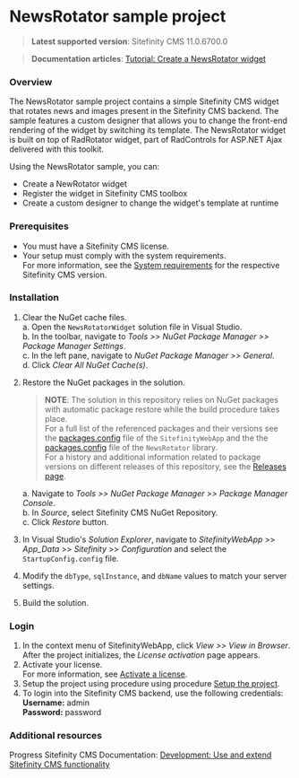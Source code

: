 NewsRotator sample project
======================================

>**Latest supported version**: Sitefinity CMS 11.0.6700.0

>**Documentation articles**: [Tutorial: Create a NewsRotator widget](http://docs.sitefinity.com/tutorial-create-a-newsrotator-widget-webforms)

### Overview

The NewsRotator sample project contains a simple Sitefinity CMS widget that rotates news and images present in the Sitefinity CMS backend. The sample features a custom designer that allows you to change the front-end rendering of the widget by switching its template. The NewsRotator widget is built on top of RadRotator widget, part of RadControls for ASP.NET Ajax delivered with this toolkit.

Using the NewsRotator sample, you can:   
 - Create a NewRotator widget
 - Register the widget in Sitefinity CMS toolbox
 - Create a custom designer to change the widget's template at runtime

### Prerequisites

- You must have a Sitefinity CMS license.
- Your setup must comply with the system requirements.  
 For more information, see the [System requirements](https://docs.sitefinity.com/system-requirements) for the  respective Sitefinity CMS version.
 
### Installation

1. Clear the NuGet cache files.  
 a. Open the `NewsRotatorWidget` solution file in Visual Studio.  
 b. In the toolbar, navigate to _Tools >> NuGet Package Manager >> Package Manager Settings_.  
 c. In the left pane, navigate to _NuGet Package Manager >> General_.  
 d. Click _Clear All NuGet Cache(s)_.
2. Restore the NuGet packages in the solution.  
   
   >**NOTE**: The solution in this repository relies on NuGet packages with automatic package restore while the build procedure takes place.   
   >For a full list of the referenced packages and their versions see the [packages.config](https://github.com/Sitefinity/Telerik.Sitefinity.Samples.NewsRotator/blob/master/SitefinityWebApp/packages.config) file of the `SitefinityWebApp` and the the [packages.config](https://github.com/Sitefinity/Telerik.Sitefinity.Samples.NewsRotator/blob/master/NewsRotator/packages.config) file of the `NewsRotator` library.    
   >For a history and additional information related to package versions on different releases of this repository, see the [Releases page](https://github.com/Sitefinity/Telerik.Sitefinity.Samples.NewsRotator/releases).
   >  
   a. Navigate to _Tools >> NuGet Package Manager >> Package Manager Console_.  
   b. In _Source_, select Sitefinity CMS NuGet Repository.  
   c. Click _Restore_ button.
3. In Visual Studio's _Solution Explorer_, navigate to _SitefinityWebApp_ >> _App_Data_ >> _Sitefinity_ >> _Configuration_ and select the `StartupConfig.config` file. 
4. Modify the `dbType`, `sqlInstance`, and `dbName` values to match your server settings.
5. Build the solution.

### Login

1. In the context menu of SitefinityWebApp, click _View >> View in Browser_.  
 After the project initializes, the _License activation_ page appears.
2. Activate your license.  
 For more information, see [Activate a license](http://docs.sitefinity.com/activate-a-license).
3. Setup the project using procedure using procedure [Setup the project](https://docs.sitefinity.com/configure-and-start-a-project).
4. To login into the Sitefinity CMS backend, use the following credentials:  
 **Username:** admin  
 **Password:** password

### Additional resources
Progress Sitefinity CMS Documentation: [Development: Use and extend Sitefinity CMS functionality](http://docs.sitefinity.com/develop-create-and-manage-website-content)

